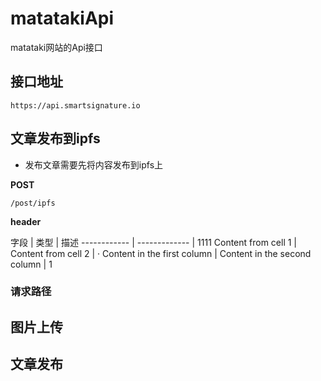 # matatakiApi
  matataki网站的Api接口

## 接口地址

```
https://api.smartsignature.io
```

## 文章发布到ipfs
  - 发布文章需要先将内容发布到ipfs上

   **POST**
   ```
   /post/ipfs
   ```

  **header**

  字段 | 类型 | 描述
  ------------ | ------------- | 1111
  Content from cell 1 | Content from cell 2 | ·
  Content in the first column | Content in the second column | 1


### 请求路径


## 图片上传

## 文章发布